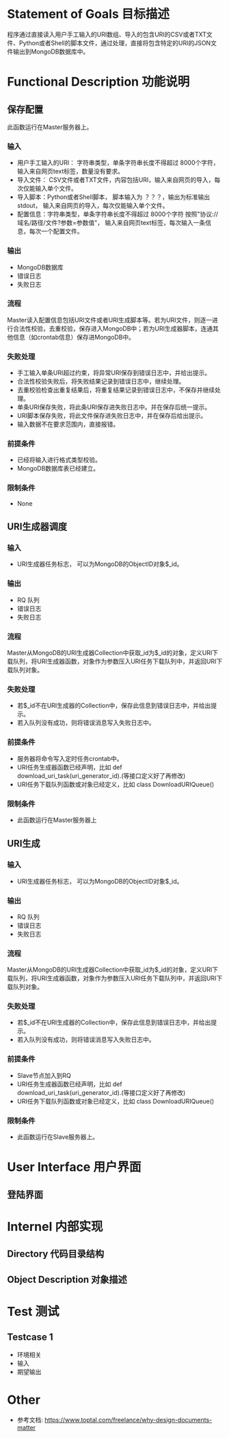 # Statement of Goals 目标描述

程序通过直接读入用户手工输入的URI数组、导入的包含URI的CSV或者TXT文件、Python或者Shell的脚本文件，通过处理，直接将包含特定的URI的JSON文件输出到MongoDB数据库中。

# Functional Description 功能说明

##  保存配置
此函数运行在Master服务器上。

### 输入
- 用户手工输入的URI： 字符串类型，单条字符串长度不得超过 8000个字符，输入来自网页text标签，数量没有要求。
- 导入文件： CSV文件或者TXT文件，内容包括URI，输入来自网页的导入，每次仅能输入单个文件。
- 导入脚本：Python或者Shell脚本， 脚本输入为 ？？？，输出为标准输出stdout， 输入来自网页的导入，每次仅能输入单个文件。
- 配置信息：字符串类型，单条字符串长度不得超过 8000个字符 按照"协议://域名/路径/文件?参数=参数值"， 输入来自网页text标签，每次输入一条信息，每次一个配置文件。

### 输出
- MongoDB数据库	
- 错误日志	
- 失败日志
		
### 流程
Master读入配置信息包括URI文件或者URI生成脚本等。若为URI文件，则逐一进行合法性校验，去重校验，保存进入MongoDB中；若为URI生成器脚本，连通其他信息（如crontab信息）保存进MongoDB中。

### 失败处理

- 手工输入单条URI超过约束，将异常URI保存到错误日志中，并给出提示。
- 合法性校验失败后，将失败结果记录到错误日志中，继续处理。
- 去重校验检查出重复结果后，将重复结果记录到错误日志中，不保存并继续处理。
- 单条URI保存失败，将此条URI保存进失败日志中。并在保存后统一提示。
- URI脚本保存失败，将此文件保存进失败日志中，并在保存后给出提示。
- 输入数据不在要求范围内，直接报错。

### 前提条件

- 已经将输入进行格式类型校验。
- MongoDB数据库表已经建立。

### 限制条件

- None

##  URI生成器调度

### 输入
- URI生成器任务标志， 可以为MongoDB的ObjectID对象$_id。

### 输出
- RQ 队列	
- 错误日志	
- 失败日志
		
### 流程
Master从MongoDB的URI生成器Collection中获取_id为$_id的对象，定义URI下载队列，将URI生成器函数，对象作为参数压入URI任务下载队列中，并返回URI下载队列对象。

### 失败处理

- 若$_id不在URI生成器的Collection中，保存此信息到错误日志中，并给出提示。
- 若入队列没有成功，则将错误消息写入失败日志中。



### 前提条件

- 服务器将命令写入定时任务crontab中。
- URI任务生成器函数已经声明，比如 def download_uri_task(uri_generator_id).(等接口定义好了再修改)
- URI任务下载队列函数或对象已经定义，比如 class DownloadURIQueue()


### 限制条件

- 此函数运行在Master服务器上

##  URI生成

### 输入
- URI生成器任务标志， 可以为MongoDB的ObjectID对象$_id。

### 输出
- RQ 队列	
- 错误日志	
- 失败日志
		
### 流程
Master从MongoDB的URI生成器Collection中获取_id为$_id的对象，定义URI下载队列，将URI生成器函数，对象作为参数压入URI任务下载队列中，并返回URI下载队列对象。

### 失败处理

- 若$_id不在URI生成器的Collection中，保存此信息到错误日志中，并给出提示。
- 若入队列没有成功，则将错误消息写入失败日志中。



### 前提条件

- Slave节点加入到RQ 
- URI任务生成器函数已经声明，比如 def download_uri_task(uri_generator_id).(等接口定义好了再修改)
- URI任务下载队列函数或对象已经定义，比如 class DownloadURIQueue()


### 限制条件

- 此函数运行在Slave服务器上。




# User Interface 用户界面

## 登陆界面


# Internel 内部实现

## Directory 代码目录结构

## Object Description 对象描述


# Test 测试

## Testcase 1

- 环境相关
- 输入
- 期望输出


# Other

- 参考文档: <https://www.toptal.com/freelance/why-design-documents-matter>

